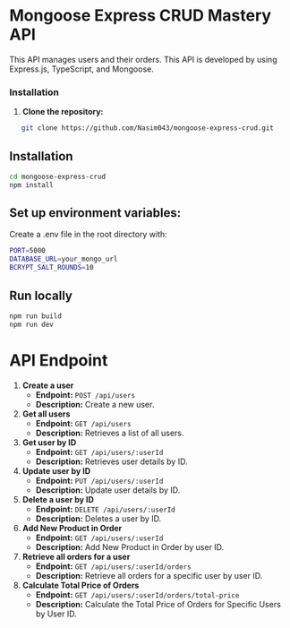 # Mongoose Express CRUD Mastery API

This API manages users and their orders. This API is developed by using Express.js, TypeScript, and Mongoose.

### Installation

1. **Clone the repository:**
```bash
   git clone https://github.com/Nasim043/mongoose-express-crud.git
```

## Installation

```bash
cd mongoose-express-crud
npm install
```
## Set up environment variables:
Create a .env file in the root directory with:
```bash
PORT=5000
DATABASE_URL=your_mongo_url
BCRYPT_SALT_ROUNDS=10
```
## Run locally
```bash
npm run build
npm run dev
```

# API Endpoint
1. **Create a user**
   - **Endpoint:** `POST /api/users`
   - **Description:** Create a new user.
2. **Get all users**
   - **Endpoint:** `GET /api/users`
   - **Description:** Retrieves a list of all users.
3. **Get user by ID**
   - **Endpoint:** `GET /api/users/:userId`
   - **Description:** Retrieves user details by ID.
4. **Update user by ID**
   - **Endpoint:** `PUT /api/users/:userId`
   - **Description:** Update user details by ID.
5. **Delete a user by ID**
   - **Endpoint:** `DELETE /api/users/:userId`
   - **Description:** Deletes a user by ID.
5. **Add New Product in Order**
   - **Endpoint:** `GET /api/users/:userId`
   - **Description:** Add New Product in Order by user ID.
7. **Retrieve all orders for a user**
   - **Endpoint:** `GET /api/users/:userId/orders`
   - **Description:** Retrieve all orders for a specific user by user ID.
8. **Calculate Total Price of Orders**
   - **Endpoint:** `GET /api/users/:userId/orders/total-price`
   - **Description:** Calculate the Total Price of Orders for Specific Users by User ID.
